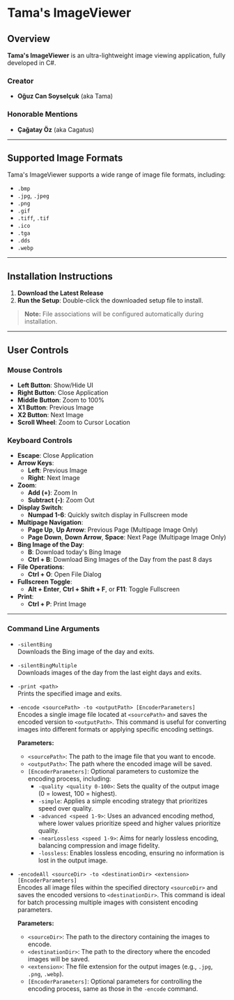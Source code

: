 # Tama's ImageViewer

## Overview
**Tama's ImageViewer** is an ultra-lightweight image viewing application, fully developed in C#.

### Creator
- **Oğuz Can Soyselçuk** (aka Tama)

### Honorable Mentions
- **Çağatay Öz** (aka Cagatus)

---

## Supported Image Formats
Tama's ImageViewer supports a wide range of image file formats, including:

- `.bmp`
- `.jpg`, `.jpeg`
- `.png`
- `.gif`
- `.tiff`, `.tif`
- `.ico`
- `.tga`
- `.dds`
- `.webp`

---

## Installation Instructions
1. **Download the Latest Release**
2. **Run the Setup**: Double-click the downloaded setup file to install.

> **Note:** File associations will be configured automatically during installation.

---

## User Controls

### Mouse Controls
- **Left Button**: Show/Hide UI
- **Right Button**: Close Application
- **Middle Button**: Zoom to 100%
- **X1 Button**: Previous Image
- **X2 Button**: Next Image
- **Scroll Wheel**: Zoom to Cursor Location

### Keyboard Controls
- **Escape**: Close Application
- **Arrow Keys**:
  - **Left**: Previous Image
  - **Right**: Next Image
- **Zoom**:
  - **Add (+)**: Zoom In
  - **Subtract (-)**: Zoom Out
- **Display Switch**:
  - **Numpad 1-6**: Quickly switch display in Fullscreen mode
- **Multipage Navigation**:
  - **Page Up**, **Up Arrow**: Previous Page (Multipage Image Only)
  - **Page Down**, **Down Arrow**, **Space**: Next Page (Multipage Image Only)
- **Bing Image of the Day**:
  - **B**: Download today's Bing Image
  - **Ctrl + B**: Download Bing Images of the Day from the past 8 days
- **File Operations**:
  - **Ctrl + O**: Open File Dialog
- **Fullscreen Toggle**:
  - **Alt + Enter**, **Ctrl + Shift + F**, or **F11**: Toggle Fullscreen
- **Print**:
  - **Ctrl + P**: Print Image

---

### Command Line Arguments

- `-silentBing`  
  Downloads the Bing image of the day and exits.

- `-silentBingMultiple`  
  Downloads images of the day from the last eight days and exits.

- `-print <path>`  
  Prints the specified image and exits.

- `-encode <sourcePath> -to <outputPath> [EncoderParameters]`  
  Encodes a single image file located at `<sourcePath>` and saves the encoded version to `<outputPath>`. This command is useful for converting images into different formats or applying specific encoding settings.

  **Parameters:**
  - `<sourcePath>`: The path to the image file that you want to encode.
  - `<outputPath>`: The path where the encoded image will be saved.
  - `[EncoderParameters]`: Optional parameters to customize the encoding process, including:
    - `-quality <quality 0-100>`: Sets the quality of the output image (0 = lowest, 100 = highest).
    - `-simple`: Applies a simple encoding strategy that prioritizes speed over quality.
    - `-advanced <speed 1-9>`: Uses an advanced encoding method, where lower values prioritize speed and higher values prioritize quality.
    - `-nearLossless <speed 1-9>`: Aims for nearly lossless encoding, balancing compression and image fidelity.
    - `-lossless`: Enables lossless encoding, ensuring no information is lost in the output image.

- `-encodeAll <sourceDir> -to <destinationDir> <extension> [EncoderParameters]`  
  Encodes all image files within the specified directory `<sourceDir>` and saves the encoded versions to `<destinationDir>`. This command is ideal for batch processing multiple images with consistent encoding parameters.

  **Parameters:**
  - `<sourceDir>`: The path to the directory containing the images to encode.
  - `<destinationDir>`: The path to the directory where the encoded images will be saved.
  - `<extension>`: The file extension for the output images (e.g., `.jpg`, `.png`, `.webp`).
  - `[EncoderParameters]`: Optional parameters for controlling the encoding process, same as those in the `-encode` command.
